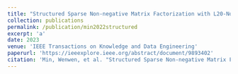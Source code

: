 ```yaml
---
title: "Structured Sparse Non-negative Matrix Factorization with L20-Norm"
collection: publications
permalink: /publication/min2022structured
excerpt: 'a'
date: 2023
venue: 'IEEE Transactions on Knowledge and Data Engineering'
paperurl: 'https://ieeexplore.ieee.org/abstract/document/9893402'
citation: 'Min, Wenwen, et al. "Structured Sparse Non-negative Matrix Factorization with L20-Norm." IEEE Transactions on Knowledge and Data Engineering (2022).'
---
```

